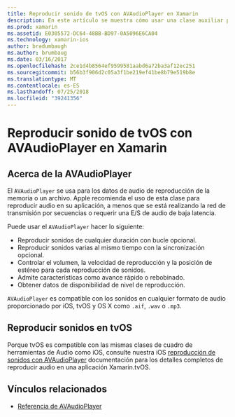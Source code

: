 ```yaml
---
title: Reproducir sonido de tvOS con AVAudioPlayer en Xamarin
description: En este artículo se muestra cómo usar una clase auxiliar para controlar la reproducción del sonido mediante un AVAudioPlayer en una aplicación de Xamarin.iOS.
ms.prod: xamarin
ms.assetid: E0305572-DC64-48BB-BD97-0A5096E6CA04
ms.technology: xamarin-ios
author: bradumbaugh
ms.author: brumbaug
ms.date: 03/16/2017
ms.openlocfilehash: 2ce1d4b8564ef9599581aabd6a72ba3af12ec251
ms.sourcegitcommit: b56b3f906d2c05a3f1be219ef41be8b79e519b8e
ms.translationtype: MT
ms.contentlocale: es-ES
ms.lasthandoff: 07/25/2018
ms.locfileid: "39241356"
---
```

# <a name="playing-sound-in-tvos-with-avaudioplayer-in-xamarin"></a>Reproducir sonido de tvOS con AVAudioPlayer en Xamarin

## <a name="about-the-avaudioplayer"></a>Acerca de la AVAudioPlayer

El `AVAudioPlayer` se usa para los datos de audio de reproducción de la memoria o un archivo. Apple recomienda el uso de esta clase para reproducir audio en su aplicación, a menos que se está realizando la red de transmisión por secuencias o requerir una E/S de audio de baja latencia.

Puede usar el `AVAudioPlayer` hacer lo siguiente:

- Reproducir sonidos de cualquier duración con bucle opcional.
- Reproducir sonidos varias al mismo tiempo con la sincronización opcional.
- Controlar el volumen, la velocidad de reproducción y la posición de estéreo para cada reproducción de sonidos.
- Admite características como avance rápido o rebobinado.
- Obtener datos de disponibilidad de nivel de reproducción.

`AVAudioPlayer` es compatible con los sonidos en cualquier formato de audio proporcionado por iOS, tvOS y OS X como `.aif`, `.wav` o `.mp3`.

## <a name="playing-sounds-in-tvos"></a>Reproducir sonidos en tvOS

Porque tvOS es compatible con las mismas clases de cuadro de herramientas de Audio como iOS, consulte nuestra iOS [reproducción de sonidos con AVAudioPlayer](https://github.com/xamarin/recipes/tree/master/Recipes/ios/media/sound/avaudioplayer) documentación para los detalles completos de reproducir audio en una aplicación Xamarin.tvOS.



## <a name="related-links"></a>Vínculos relacionados

- [Referencia de AVAudioPlayer](https://developer.apple.com/library/ios/documentation/AVFoundation/Reference/AVAudioPlayerClassReference/)
